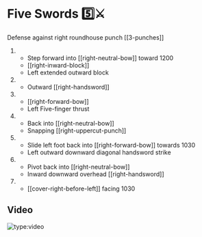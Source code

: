 # Five Swords 5️⃣⚔️

Defense against right roundhouse punch
[[3-punches]]

1.  - Step forward into [[right-neutral-bow]] toward 1200
    - [[right-inward-block]]
    - Left extended outward block
2.  - Outward [[right-handsword]]
3.  - [[right-forward-bow]]
    - Left Five-finger thrust
4.  - Back into [[right-neutral-bow]]
    - Snapping [[right-uppercut-punch]]
5.  - Slide left foot back into [[right-forward-bow]] towards 1030
    - Left outward downward diagonal handsword strike
6.  - Pivot back into [[right-neutral-bow]]
    - Inward downward overhead [[right-handsword]]
7.  - [[cover-right-before-left]] facing 1030

## Video

![type:video](https://www.youtube.com/embed/IXZ6kr4VHQw?start=288&end=305)
